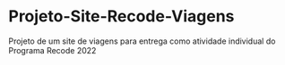 # Projeto-Site-Recode-Viagens
Projeto de um site de viagens para entrega como atividade individual do Programa Recode 2022
